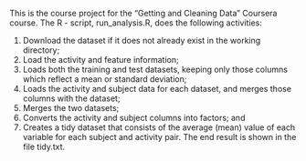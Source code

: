 This is the course project for the “Getting and Cleaning Data” Coursera course. The R - script, run_analysis.R, does the following activities:
1.	Download the dataset if it does not already exist in the working directory;
2.	Load the activity and feature information;
3.	Loads both the training and test datasets, keeping only those columns which reflect a mean or standard deviation; 
4.	Loads the activity and subject data for each dataset, and merges those columns with the dataset; 
5.	Merges the two datasets; 
6.	Converts the activity and subject columns into factors; and 
7.	Creates a tidy dataset that consists of the average (mean) value of each variable for each subject and activity pair.
The end result is shown in the file tidy.txt.
